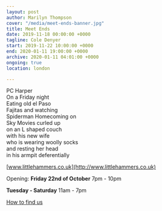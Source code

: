 ```yaml
---
layout: post
author: Marilyn Thompson
cover: "/media/meet-ends-banner.jpg"
title: Meet Ends
date: 2019-11-18 00:00:00 +0000
tagline: Cole Denyer
start: 2019-11-22 10:00:00 +0000
end: 2020-01-11 19:00:00 +0000
archive: 2020-01-11 04:01:00 +0000
ongoing: true
location: london

---
```


PC Harper  
On a Friday night  
Eating old el Paso  
Fajitas and watching  
Spiderman Homecoming on  
Sky Movies curled up  
on an L shaped couch  
with his new wife  
who is wearing woolly socks  
and resting her head  
in his armpit deferentially  


[www.littlehammers.co.uk](http://www.littlehammers.co.uk)

Opening: **Friday 22nd of October** 7pm - 10pm

**Tuesday - Saturday** 11am - 7pm

[How to find us](http://www.peak-art.org/contact)